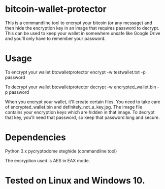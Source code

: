 # bitcoin-wallet-protector
This is a commandline tool to encrypt your bitcoin (or any message) and then hide the encryption key in an image that requires password to decrypt. This can be used to keep your wallet in somewhere unsafe like Google Drive and you'll only have to remember your password.

# Usage

To encrypt your wallet
btcwalletprotector encrypt -w testwallet.txt -p password

To decrypt your wallet
btcwalletprotector decrypt -w encrypted_wallet.bin -p password

When you encrypt your wallet, it'll create certain files. You need to take care of encrypted_wallet.bin and definitely_not_a_key.jpg. The image file contains your encryption keys which are hidden in that image. To decrypt that key, you'll need that password, so keep that password long and secure.

# Dependencies
Python 3.x
pycryptodome
steghide (commandline tool)

The encryption used is AES in EAX mode.

# Tested on Linux and Windows 10.
